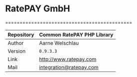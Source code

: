 # RatePAY GmbH
============================================

|Repository | Common RatePAY PHP Library
|------|----------
|Author | Aarne Welschlau
|Version | `0.9.3.3`
|Link | http://www.ratepay.com
|Mail | integration@ratepay.com